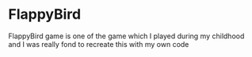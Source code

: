 # FlappyBird
FlappyBird game is one of the game which I played during my childhood and I was really fond to recreate this with my own code
